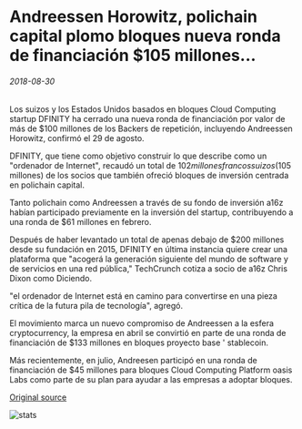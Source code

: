 # Andreessen Horowitz, polichain capital plomo bloques nueva ronda de financiación $105 millones...

###### 2018-08-30

Los suizos y los Estados Unidos basados en bloques Cloud Computing startup DFINITY ha cerrado una nueva ronda de financiación por valor de más de $100 millones de los Backers de repetición, incluyendo Andreessen Horowitz, confirmó el 29 de agosto.

DFINITY, que tiene como objetivo construir lo que describe como un "ordenador de Internet", recaudó un total de $102 millones francos suizos ($105 millones) de los socios que también ofreció bloques de inversión centrada en polichain capital.

Tanto polichain como Andreessen a través de su fondo de inversión a16z habían participado previamente en la inversión del startup, contribuyendo a una ronda de $61 millones en febrero.

Después de haber levantado un total de apenas debajo de $200 millones desde su fundación en 2015, DFINITY en última instancia quiere crear una plataforma que "acogerá la generación siguiente del mundo de software y de servicios en una red pública," TechCrunch cotiza a socio de a16z Chris Dixon como Diciendo.

"el ordenador de Internet está en camino para convertirse en una pieza crítica de la futura pila de tecnología", agregó.

El movimiento marca un nuevo compromiso de Andreessen a la esfera cryptocurrency, la empresa en abril se convirtió en parte de una ronda de financiación de $133 millones en bloques proyecto base ' stablecoin.

Más recientemente, en julio, Andreesen participó en una ronda de financiación de $45 millones para bloques Cloud Computing Platform oasis Labs como parte de su plan para ayudar a las empresas a adoptar bloques.

[Original source](https://cointelegraph.com/news/andreessen-horowitz-polychain-capital-lead-blockchain-startups-new-105-million-funding-round)

![stats](https://c.statcounter.com/11760860/0/a89fa40b/1/ "stats")